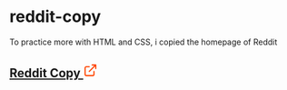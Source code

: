 # reddit-copy
To practice more with HTML and CSS, i copied the homepage of Reddit

## <a href="https://reddit-copy-nine.vercel.app"> Reddit Copy <svg xmlns="http://www.w3.org/2000/svg" width="25" height="25" viewBox="0 0 24 24" fill="none" stroke="#ff4500" stroke-width="2" stroke-linecap="round" stroke-linejoin="round"><g fill="none" fill-rule="evenodd"><path d="M18 14v5a2 2 0 0 1-2 2H5a2 2 0 0 1-2-2V8c0-1.1.9-2 2-2h5M15 3h6v6M10 14L20.2 3.8"/></g></svg> </a>
